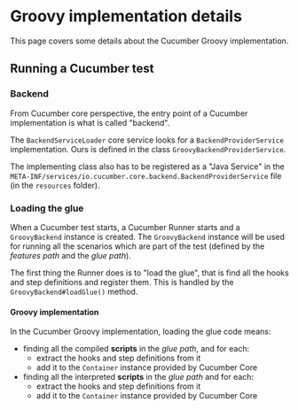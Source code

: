 # Groovy implementation details

This page covers some details about the Cucumber Groovy implementation.

## Running a Cucumber test

### Backend

From Cucumber core perspective, the entry point of a Cucumber implementation is what is called "backend".

The `BackendServiceLoader` core service looks for a `BackendProviderService` implementation.
Ours is defined in the class `GroovyBackendProviderService`.

The implementing class also has to be registered as a "Java Service" in the `META-INF/services/io.cucumber.core.backend.BackendProviderService` file (in the `resources` folder).

### Loading the glue

When a Cucumber test starts, a Cucumber Runner starts and a `GroovyBackend` instance is created.
The `GroovyBackend` instance will be used for running all the scenarios which are part of the test (defined by the _features path_ and the _glue path_).

The first thing the Runner does is to "load the glue", that is find all the hooks and step definitions and register them.
This is handled by the `GroovyBackend#loadGlue()` method.

#### Groovy implementation

In the Cucumber Groovy implementation, loading the glue code means:
- finding all the compiled **scripts** in the _glue path_, and for each:
  - extract the hooks and step definitions from it
  - add it to the `Container` instance provided by Cucumber Core
- finding all the interpreted **scripts** in the _glue path_ and for each:
  - extract the hooks and step definitions from it
  - add it to the `Container` instance provided by Cucumber Core


